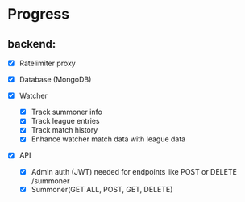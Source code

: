 # Progress

## backend:
- [x] Ratelimiter proxy

- [x] Database (MongoDB)

- [x] Watcher
    - [x] Track summoner info
    - [x] Track league entries
    - [x] Track match history
    - [X] Enhance watcher match data with league data

- [x] API
    - [x] Admin auth (JWT) needed for endpoints like POST or DELETE /summoner
    - [x] Summoner(GET ALL, POST, GET, DELETE)
